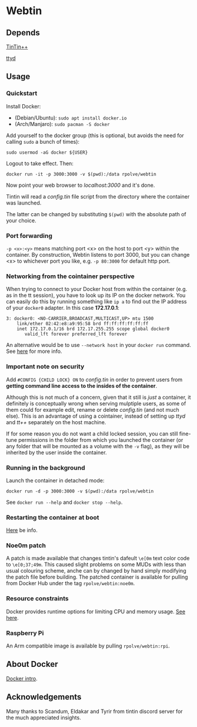 # Webtin

## Depends

[TinTin++](https://tintin.mudhalla.net)

[ttyd](https://github.com/tsl0922/ttyd)

## Usage

### Quickstart

Install Docker:

* (Debian/Ubuntu): `sudo apt install docker.io`
* (Arch/Manjaro): `sudo pacman -S docker`

Add yourself to the docker group (this is optional, but avoids the need for calling `sudo` a bunch of times):

```
sudo usermod -aG docker ${USER}
```

Logout to take effect. Then:

```
docker run -it -p 3000:3000 -v $(pwd):/data rpolve/webtin
```

Now point your web browser to _localhost:3000_ and it's done.

Tintin will read a _config.tin_ file script from the directory where the container was launched.

The latter can be changed by substituting `$(pwd)` with the absolute path of your choice.

### Port forwarding

`-p <x>:<y>` means matching port \<x> on the host to port \<y> within the container. By construction, Webtin listens to port 3000, but you can change \<x> to whichever port you like, e.g. `-p 80:3000` for default http port.

### Networking from the cointainer perspective

When trying to connect to your Docker host from within the container (e.g. as in the tt session), you have to look up its IP on the docker network. You can easily do this by running something like `ip a` to find out the IP address of your `docker0` adapter. In this case __172.17.0.1__:

```
3: docker0: <NO-CARRIER,BROADCAST,MULTICAST,UP> mtu 1500
    link/ether 02:42:e8:a9:95:58 brd ff:ff:ff:ff:ff:ff
    inet 172.17.0.1/16 brd 172.17.255.255 scope global docker0
       valid_lft forever preferred_lft forever
```

An alternative would be to use `--network host` in your `docker run` command. See [here](https://docs.docker.com/network/host/) for more info.

### Important note on security

Add `#CONFIG {CHILD LOCK} ON` to _config.tin_ in order to prevent users from __getting command line access to the insides of the container__.

Although this is not much of a concern, given that it still is _just_ a container, it definitely is conceptually wrong when serving mulptiple users, as some of them could for example edit, rename or delete _config.tin_ (and not much else). This is an advantage of using a cointainer, instead of setting up _ttyd_ and _tt++_ separately on the host machine.

If for some reason you do not want a child locked session, you can still fine-tune permissions in the folder from which you launched the container (or any folder that will be mounted as a volume with the `-v` flag), as they will be inherited by the user inside the container.

### Running in the background

Launch the container in detached mode:

```
docker run -d -p 3000:3000 -v $(pwd):/data rpolve/webtin
```

See `docker run --help` and `docker stop --help`.

### Restarting the container at boot

[Here](https://docs.docker.com/config/containers/start-containers-automatically/) be info.

### Noe0m patch

A patch is made available that changes tintin's dafeult `\e[0m` text color code to `\e[0;37;49m`. This caused slight problems on some MUDs with less than usual colouring scheme, anche can by changed by hand simply modifying the patch file before building. The patched container is available for pulling from Docker Hub under the tag `rpolve/webtin:noe0m`.

### Resource constraints

Docker provides runtime options for limiting CPU and memory usage. [See here](https://docs.docker.com/config/containers/resource_constraints/).

### Raspberry Pi

An Arm compatible image is available by pulling `rpolve/webtin:rpi`.

## About Docker

[Docker intro](https://docs.docker.com/get-started/overview/).

## Acknowledgements

Many thanks to Scandum, Eldakar and Tyrir from tintin discord server for the much appreciated insights.
